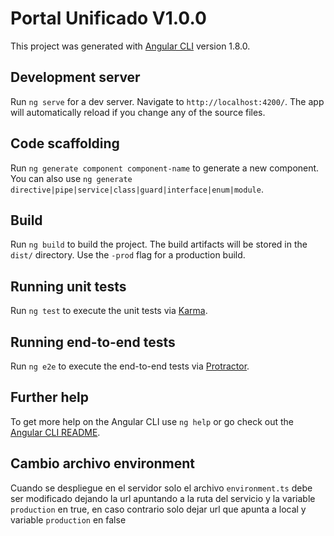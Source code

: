 # Portal Unificado V1.0.0

This project was generated with [Angular CLI](https://github.com/angular/angular-cli) version 1.8.0.

## Development server

Run `ng serve` for a dev server. Navigate to `http://localhost:4200/`. The app will automatically reload if you change any of the source files.

## Code scaffolding

Run `ng generate component component-name` to generate a new component. You can also use `ng generate directive|pipe|service|class|guard|interface|enum|module`.

## Build

Run `ng build` to build the project. The build artifacts will be stored in the `dist/` directory. Use the `-prod` flag for a production build.

## Running unit tests

Run `ng test` to execute the unit tests via [Karma](https://karma-runner.github.io).

## Running end-to-end tests

Run `ng e2e` to execute the end-to-end tests via [Protractor](http://www.protractortest.org/).

## Further help

To get more help on the Angular CLI use `ng help` or go check out the [Angular CLI README](https://github.com/angular/angular-cli/blob/master/README.md).

## Cambio archivo environment

Cuando se despliegue en el servidor solo el archivo `environment.ts`
debe ser modificado dejando la url apuntando a la ruta del servicio
y la variable `production` en true, en caso contrario solo dejar
url que apunta a local y variable `production` en false
